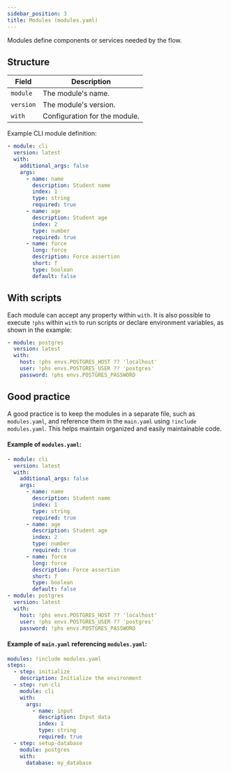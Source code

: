 ```yaml
---
sidebar_position: 3
title: Modules (modules.yaml)
---
```

Modules define components or services needed by the flow.

## Structure

| Field | Description |
|-------|-------------|
| `module` | The module's name. |
| `version` | The module's version. |
| `with` | Configuration for the module. |

Example CLI module definition:

```yaml
- module: cli
  version: latest
  with:
    additional_args: false
    args: 
      - name: name
        description: Student name
        index: 1
        type: string
        required: true
      - name: age
        description: Student age
        index: 2
        type: number
        required: true
      - name: force
        long: force
        description: Force assertion
        short: f
        type: boolean
        default: false
```

## With scripts

Each module can accept any property within `with`. It is also possible to execute `!phs` within `with` to run scripts or declare environment variables, as shown in the example:

```yaml
- module: postgres
  version: latest
  with:
    host: !phs envs.POSTGRES_HOST ?? 'localhost'
    user: !phs envs.POSTGRES_USER ?? 'postgres'
    password: !phs envs.POSTGRES_PASSWORD
```
## Good practice 

A good practice is to keep the modules in a separate file, such as `modules.yaml`, and reference them in the `main.yaml` using `!include modules.yaml`. This helps maintain organized and easily maintainable code.

#### Example of `modules.yaml`:

```yaml
- module: cli
  version: latest
  with:
    additional_args: false
    args: 
      - name: name
        description: Student name
        index: 1
        type: string
        required: true
      - name: age
        description: Student age
        index: 2
        type: number
        required: true
      - name: force
        long: force
        description: Force assertion
        short: f
        type: boolean
        default: false
- module: postgres
  version: latest
  with:
    host: !phs envs.POSTGRES_HOST ?? 'localhost'
    user: !phs envs.POSTGRES_USER ?? 'postgres'
    password: !phs envs.POSTGRES_PASSWORD
```

#### Example of `main.yaml` referencing `modules.yaml`:

```yaml
modules: !include modules.yaml
steps:
  - step: initialize
    description: Initialize the environment
  - step: run-cli
    module: cli
    with:
      args:
        - name: input
          description: Input data
          index: 1
          type: string
          required: true
  - step: setup-database
    module: postgres
    with:
      database: my_database
```
